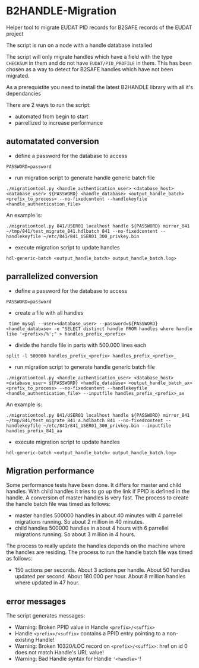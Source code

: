 # B2HANDLE-Migration
Helper tool to migrate EUDAT PID records for B2SAFE records of the EUDAT project

The script is run on a node with a handle database installed

The script will only migrate handles which have a field with the type `CHECKSUM` in them and do not have `EUDAT/PID_PROFILE` in them. This has been chosen as a way to detect for B2SAFE handles which have not been migrated.

As a prerequistite you need to install the latest B2HANDLE library with all it's dependancies

There are 2 ways to run the script:
* automated from begin to start
* parrellized to increase performance

## automatated conversion

* define a password for the database to access
```
PASSWORD=password
```
* run migration script to generate handle generic batch file
```
./migrationtool.py <handle_authentication_user> <database_host> <database_user> ${PASSWORD} <handle_database> <output_handle_batch> <prefix_to_process> --no-fixedcontent --handlekeyfile <handle_authentication_file>
```
An example is:
```
./migrationtool.py 841/USER01 localhost handle ${PASSWORD} mirror_841 ~/tmp/841/test_migrate_841.hdlbatch 841 --no-fixedcontent --handlekeyfile ~/etc/841/841_USER01_300_privkey.bin
```
* execute migration script to update handles
```
hdl-generic-batch <output_handle_batch> output_handle_batch.log>
```

## parrallelized conversion

* define a password for the database to access
```
PASSWORD=password
```
* create a file with all handles
```
 time mysql --user=<database_user> --password=${PASSWORD} <handle_database> -e "SELECT distinct handle FROM handles where handle like '<prefix>/%';" > handles_prefix_<prefix>
```
* divide the handle file in parts with 500.000 lines each
```
split -l 500000 handles_prefix_<prefix> handles_prefix_<prefix>_
```
* run migration script to generate handle generic batch file
```
./migrationtool.py <handle_authentication_user> <database_host> <database_user> ${PASSWORD} <handle_database> <output_handle_batch_ax> <prefix_to_process> --no-fixedcontent --handlekeyfile <handle_authentication_file> --inputfile handles_prefix_<prefix>_ax
```
An example is:
```
./migrationtool.py 841/USER01 localhost handle ${PASSWORD} mirror_841 ~/tmp/841/test_migrate_841_a.hdlbatch 841 --no-fixedcontent --handlekeyfile ~/etc/841/841_USER01_300_privkey.bin --inputfile handles_prefix_841_aa
```
* execute migration script to update handles
```
hdl-generic-batch <output_handle_batch> output_handle_batch.log>
```

## Migration performance

Some performance tests have been done. It differs for master and child handles. With child handles it tries to go up the link if PPID is defined in the handle. A conversion of master handles is very fast. The process to create the handle batch file was timed as follows:
* master handles
500000 handles in about 40 minutes with 4 parrellel migrations running. So about 2 million in 40 minutes.
* child handles
500000 handles in about 4 hours with 6 parrellel migrations running. So about 3 million in 4 hours.

The process to really update the handles depends on the machine where the handles are residing. The process to run the handle batch file was timed as follows:
* 150 actions per seconds. About 3 actions per handle. About 50 handles updated per second. About 180.000 per hour. About 8 million handles where updated in 47 hour.


## error messages
The script generates messages:
* Warning: Broken PPID value in Handle `<prefix>/<suffix>`
* Handle `<prefix>/<suffix>` contains a PPID entry pointing to a non-existing Handle!
* Warning: Broken 10320/LOC record on `<prefix>/<suffix>`: href on id 0 does not match Handle's URL value!
* Warning: Bad Handle syntax for Handle `'<handle>'`!




